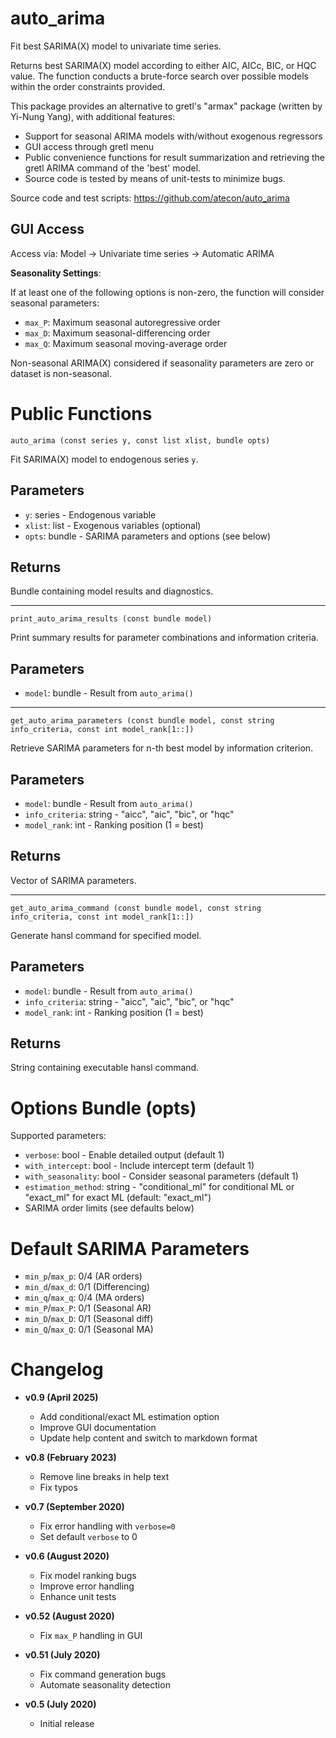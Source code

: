 # auto_arima 

Fit best SARIMA(X) model to univariate time series.

Returns best SARIMA(X) model according to either AIC, AICc, BIC, or HQC value. The function conducts a brute-force search over possible models within the order constraints provided.

This package provides an alternative to gretl's "armax" package (written by Yi-Nung Yang), with additional features:

- Support for seasonal ARIMA models with/without exogenous regressors
- GUI access through gretl menu
- Public convenience functions for result summarization and retrieving the gretl ARIMA command of the 'best' model.
- Source code is tested by means of unit-tests to minimize bugs.

Source code and test scripts: https://github.com/atecon/auto_arima

## GUI Access

Access via: Model -> Univariate time series -> Automatic ARIMA

**Seasonality Settings**:

If at least one of the following options is non-zero, the function will consider seasonal parameters:

- `max_P`: Maximum seasonal autoregressive order
- `max_D`: Maximum seasonal-differencing order
- `max_Q`: Maximum seasonal moving-average order

Non-seasonal ARIMA(X) considered if seasonality parameters are zero or dataset is non-seasonal.


# Public Functions

```
auto_arima (const series y, const list xlist, bundle opts)
```

Fit SARIMA(X) model to endogenous series `y`.

## Parameters

- `y`: series - Endogenous variable
- `xlist`: list - Exogenous variables (optional)
- `opts`: bundle - SARIMA parameters and options (see below)

## Returns

Bundle containing model results and diagnostics.

---

```
print_auto_arima_results (const bundle model)
```

Print summary results for parameter combinations and information criteria.

## Parameters

- `model`: bundle - Result from `auto_arima()`

---

```
get_auto_arima_parameters (const bundle model, const string info_criteria, const int model_rank[1::])
```

Retrieve SARIMA parameters for n-th best model by information criterion.

## Parameters

- `model`: bundle - Result from `auto_arima()`
- `info_criteria`: string - "aicc", "aic", "bic", or "hqc"
- `model_rank`: int - Ranking position (1 = best)

## Returns

Vector of SARIMA parameters.

---

```
get_auto_arima_command (const bundle model, const string info_criteria, const int model_rank[1::])
```

Generate hansl command for specified model.

## Parameters

- `model`: bundle - Result from `auto_arima()`
- `info_criteria`: string - "aicc", "aic", "bic", or "hqc"
- `model_rank`: int - Ranking position (1 = best)

## Returns

String containing executable hansl command.

# Options Bundle (opts)

Supported parameters:

- `verbose`: bool - Enable detailed output (default 1)
- `with_intercept`: bool - Include intercept term (default 1)
- `with_seasonality`: bool - Consider seasonal parameters (default 1)
- `estimation_method`: string - "conditional_ml" for conditional ML or "exact_ml" for exact ML (default: "exact_ml")
- SARIMA order limits (see defaults below)

# Default SARIMA Parameters

- `min_p`/`max_p`: 0/4 (AR orders)
- `min_d`/`max_d`: 0/1 (Differencing)
- `min_q`/`max_q`: 0/4 (MA orders)  
- `min_P`/`max_P`: 0/1 (Seasonal AR)
- `min_D`/`max_D`: 0/1 (Seasonal diff)
- `min_Q`/`max_Q`: 0/1 (Seasonal MA)

# Changelog

* **v0.9 (April 2025)**
    * Add conditional/exact ML estimation option
    * Improve GUI documentation
    * Update help content and switch to markdown format

* **v0.8 (February 2023)**
    * Remove line breaks in help text
    * Fix typos

* **v0.7 (September 2020)**
    * Fix error handling with `verbose=0`
    * Set default `verbose` to 0

* **v0.6 (August 2020)**
    * Fix model ranking bugs
    * Improve error handling
    * Enhance unit tests

* **v0.52 (August 2020)**
    * Fix `max_P` handling in GUI

* **v0.51 (July 2020)**
    * Fix command generation bugs
    * Automate seasonality detection

* **v0.5 (July 2020)**
    * Initial release
